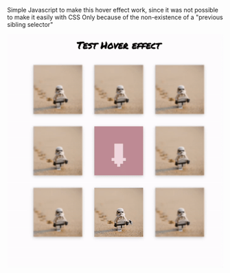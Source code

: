 Simple Javascript to make this hover effect work, since it was not possible to make it easily with CSS Only because of the non-existence of a "previous sibling selector"

![gif of the effect](hover.gif)
